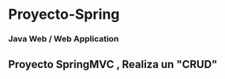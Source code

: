 # Proyecto-Spring
### Java Web / Web Application
## Proyecto SpringMVC , Realiza un "CRUD"
 
  
          
